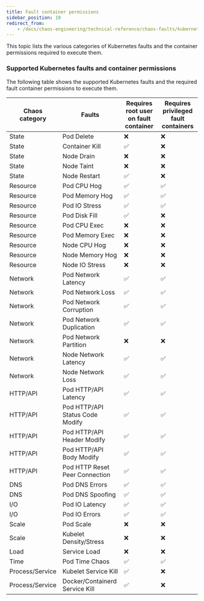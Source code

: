 ```yaml
---
title: Fault container permissions
sidebar_position: 10
redirect_from:
	- /docs/chaos-engineering/technical-reference/chaos-faults/kubernetes/security-considerations/container-permissions
---
```


This topic lists the various categories of Kubernetes faults and the container permissions required to execute them.


### Supported Kubernetes faults and container permissions

The following table shows the supported Kubernetes faults and the required fault container permissions to execute them.

| Chaos category | Faults | Requires root user on fault container | Requires privileged fault containers |
| -  | - | - | - |
| State | Pod Delete | ❌ | ❌ |
| State | Container Kill | ✅ | ❌ |
| State | Node Drain | ❌ | ❌ |
| State | Node Taint | ❌ | ❌ |
| State | Node Restart | ✅ | ❌ |
| Resource | Pod CPU Hog | ✅ | ✅ |
| Resource | Pod Memory Hog | ✅ | ✅ |
| Resource | Pod IO Stress | ✅ | ✅ |
| Resource | Pod Disk Fill | ✅ | ❌ |
| Resource | Pod CPU Exec | ❌ | ❌ |
| Resource | Pod Memory Exec | ❌ | ❌ |
| Resource | Node CPU Hog | ❌ | ❌ |
| Resource | Node Memory Hog | ❌ | ❌ |
| Resource | Node IO Stress | ❌ | ❌ |
| Network | Pod Network Latency | ✅ | ✅ |
| Network | Pod Network Loss | ✅ | ✅ |
| Network | Pod Network Corruption | ✅ | ✅ |
| Network | Pod Network Duplication | ✅ | ✅ |
| Network | Pod Network Partition | ❌ | ❌ |
| Network | Node Network Latency | ✅ | ✅ |
| Network | Node Network Loss | ✅ | ✅ |
| HTTP/API | Pod HTTP/API Latency | ✅ | ✅ |
| HTTP/API | Pod HTTP/API Status Code Modify | ✅ | ✅ |
| HTTP/API | Pod HTTP/API Header Modify | ✅ | ✅ |
| HTTP/API | Pod HTTP/API Body Modify | ✅ | ✅ |
| HTTP/API | Pod HTTP Reset Peer Connection | ✅ | ✅ |
| DNS | Pod DNS Errors | ✅ | ✅ |
| DNS | Pod DNS Spoofing | ✅ | ✅ |
| I/O | Pod IO Latency | ✅ | ✅ |
| I/O | Pod IO Errors | ✅ | ✅ |
| Scale | Pod Scale | ❌ | ❌ |
| Scale | Kubelet Density/Stress | ❌ | ❌ |
| Load | Service Load | ❌ | ❌ |
| Time | Pod Time Chaos | ✅ | ✅ |
| Process/Service | Kubelet Service Kill | ✅ | ❌ |
| Process/Service | Docker/Containerd Service Kill | ✅ | ❌ |
